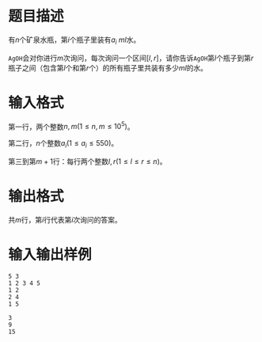 # 题目描述

有$n$个矿泉水瓶，第$i$个瓶子里装有$a_i\ ml$水。

`AgOH`会对你进行$m$次询问，每次询问一个区间$[l,r]$，请你告诉`AgOH`第$l$个瓶子到第$r$瓶子之间（包含第$l$个和第$r$个）的所有瓶子里共装有多少$ml$的水。

# 输入格式

第一行，两个整数$n,m(1 \leq n,m \leq 10^5)$。

第二行，$n$个整数$a_i(1 \leq a_i \leq 550)$。

第三到第$m+1$行：每行两个整数$l,r(1 \leq l \leq r \leq n)$。

# 输出格式

共$m$行，第$i$行代表第$i$次询问的答案。

# 输入输出样例

```input1
5 3
1 2 3 4 5
1 2
2 4
1 5
```

```output1
3
9
15
```
